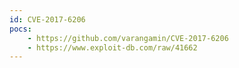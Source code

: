 ```yaml
---
id: CVE-2017-6206
pocs:
    - https://github.com/varangamin/CVE-2017-6206
    - https://www.exploit-db.com/raw/41662
---
```

